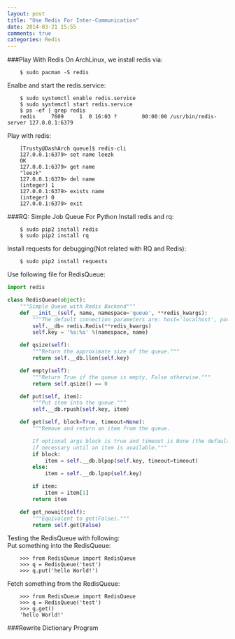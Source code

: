```yaml
---
layout: post
title: "Use Redis For Inter-Communication"
date: 2014-03-21 15:55
comments: true
categories: Redis
---
```

###Play With Redis
On ArchLinux, we install redis via:<br />

```
	$ sudo pacman -S redis
```
Enalbe and start the redis.service:<br />

```
	$ sudo systemctl enable redis.service
	$ sudo systemctl start redis.service
	$ ps -ef | grep redis
	redis     7609     1  0 16:03 ?        00:00:00 /usr/bin/redis-server 127.0.0.1:6379
```
Play with redis:<br />

```
	[Trusty@DashArch queue]$ redis-cli 
	127.0.0.1:6379> set name leezk
	OK
	127.0.0.1:6379> get name
	"leezk"
	127.0.0.1:6379> del name
	(integer) 1
	127.0.0.1:6379> exists name
	(integer) 0
	127.0.0.1:6379> exit
```
###RQ: Simple Job Queue For Python
Install redis and rq:<br />

```
	$ sudo pip2 install redis
	$ sudo pip2 install rq
```
Install requests for debugging(Not related with RQ and Redis):<br />

```
	$ sudo pip2 install requests
```

Use following file for RedisQueue:<br />

```py RedisQueue.py
import redis

class RedisQueue(object):
    """Simple Queue with Redis Backend"""
    def __init__(self, name, namespace='queue', **redis_kwargs):
        """The default connection parameters are: host='localhost', port=6379, db=0"""
        self.__db= redis.Redis(**redis_kwargs)
        self.key = '%s:%s' %(namespace, name)

    def qsize(self):
        """Return the approximate size of the queue."""
        return self.__db.llen(self.key)

    def empty(self):
        """Return True if the queue is empty, False otherwise."""
        return self.qsize() == 0

    def put(self, item):
        """Put item into the queue."""
        self.__db.rpush(self.key, item)

    def get(self, block=True, timeout=None):
        """Remove and return an item from the queue. 

        If optional args block is true and timeout is None (the default), block
        if necessary until an item is available."""
        if block:
            item = self.__db.blpop(self.key, timeout=timeout)
        else:
            item = self.__db.lpop(self.key)

        if item:
            item = item[1]
        return item

    def get_nowait(self):
        """Equivalent to get(False)."""
        return self.get(False)


```
Testing the RedisQueue with following:<br />
Put something into the RedisQueue:<br />

```
	>>> from RedisQueue import RedisQueue
	>>> q = RedisQueue('test')
	>>> q.put('hello World!')
```
Fetch something from the RedisQueue:<br />

```
	>>> from RedisQueue import RedisQueue
	>>> q = RedisQueue('test')
	>>> q.get()
	'hello World!'
```
###Rewrite Dictionary Program

